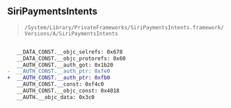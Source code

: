 ## SiriPaymentsIntents

> `/System/Library/PrivateFrameworks/SiriPaymentsIntents.framework/Versions/A/SiriPaymentsIntents`

```diff

   __DATA_CONST.__objc_selrefs: 0x678
   __DATA_CONST.__objc_protorefs: 0x60
   __AUTH_CONST.__auth_got: 0x1b20
-  __AUTH_CONST.__auth_ptr: 0xfe0
+  __AUTH_CONST.__auth_ptr: 0xfb0
   __AUTH_CONST.__const: 0xf4c0
   __AUTH_CONST.__objc_const: 0x4018
   __AUTH.__objc_data: 0x3c0

```
